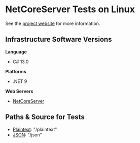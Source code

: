 # NetCoreServer Tests on Linux

See the [project website](https://github.com/chronoxor/NetCoreServer) for more information.

## Infrastructure Software Versions

**Language**

* C# 13.0

**Platforms**

* .NET 9

**Web Servers**

* [NetCoreServer](https://github.com/chronoxor/NetCoreServer)

## Paths \& Source for Tests

* [Plaintext](Benchmarks/HttpBenchmarkSession.cs): "/plaintext"
* [JSON](Benchmarks/HttpBenchmarkSession.cs): "/json"

